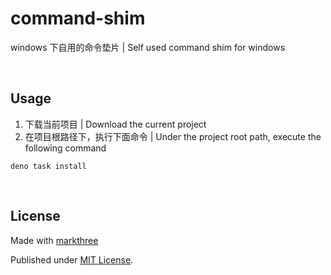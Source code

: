# command-shim

windows 下自用的命令垫片 | Self used command shim for windows

<br />


## Usage

1. 下载当前项目 | Download the current project
2. 在项目根路径下，执行下面命令 | Under the project root path, execute the following command

```shell
deno task install
```

<br />

## License

Made with [markthree](https://github.com/markthree)

Published under [MIT License](./LICENSE).